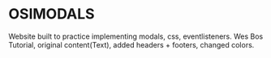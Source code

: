 # OSIMODALS

Website built to practice implementing modals, css, eventlisteners. Wes Bos Tutorial, original content(Text), added headers + footers, changed colors.
